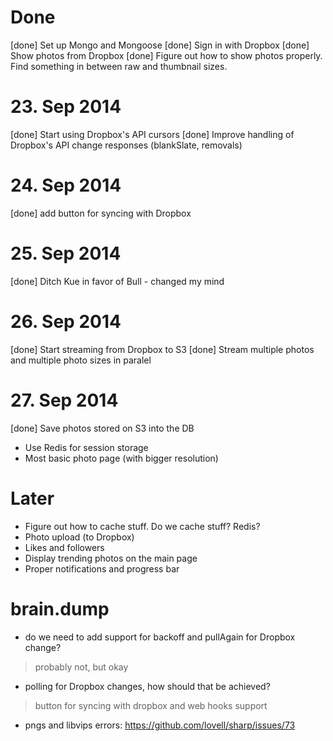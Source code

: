 # Done

[done] Set up Mongo and Mongoose
[done] Sign in with Dropbox
[done] Show photos from Dropbox
[done] Figure out how to show photos properly. Find something in between raw and thumbnail sizes.

# 23. Sep 2014

[done] Start using Dropbox's API cursors
[done] Improve handling of Dropbox's API change responses (blankSlate, removals)

# 24. Sep 2014
[done] add button for syncing with Dropbox

# 25. Sep 2014
[done] Ditch Kue in favor of Bull - changed my mind

# 26. Sep 2014
[done] Start streaming from Dropbox to S3
[done] Stream multiple photos and multiple photo sizes in paralel

# 27. Sep 2014
[done] Save photos stored on S3 into the DB
* Use Redis for session storage
* Most basic photo page (with bigger resolution)

# Later

* Figure out how to cache stuff. Do we cache stuff? Redis?
* Photo upload (to Dropbox)
* Likes and followers
* Display trending photos on the main page
* Proper notifications and progress bar

# brain.dump

* do we need to add support for backoff and pullAgain for Dropbox change?
> probably not, but okay

* polling for Dropbox changes, how should that be achieved?
> button for syncing with dropbox and web hooks support

* pngs and libvips errors: https://github.com/lovell/sharp/issues/73
